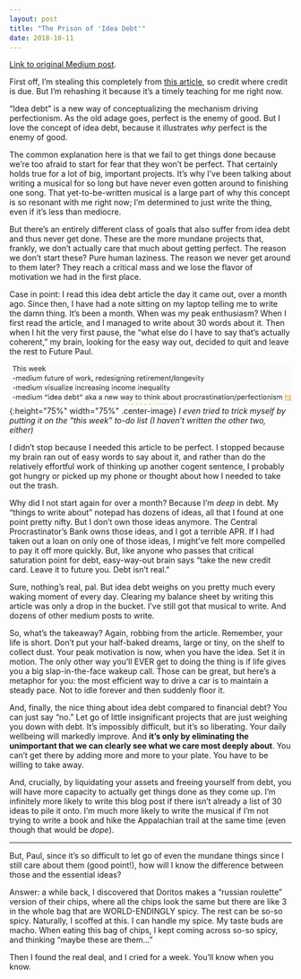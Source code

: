 ```yaml
---
layout: post
title: "The Prison of 'Idea Debt'"
date: 2018-10-11
---
```


[Link to original Medium post](https://medium.com/@paul.n.gregg/the-prison-of-idea-debt-3b72308de615).


First off, I’m stealing this completely from [this article](https://lifehacker.com/dont-get-weighed-down-by-idea-debt-1828861275), so credit where credit is due. But I’m rehashing it because it’s a timely teaching for me right now.

“Idea debt” is a new way of conceptualizing the mechanism driving perfectionism. As the old adage goes, perfect is the enemy of good. But I love the concept of idea debt, because it illustrates *why* perfect is the enemy of good.

The common explanation here is that we fail to get things done because we’re too afraid to start for fear that they won’t be perfect. That certainly holds true for a lot of big, important projects. It’s why I’ve been talking about writing a musical for so long but have never even gotten around to finishing one song. That yet-to-be-written musical is a large part of why this concept is so resonant with me right now; I’m determined to just write the thing, even if it’s less than mediocre.

But there’s an entirely different class of goals that also suffer from idea debt and thus never get done. These are the more mundane projects that, frankly, we don’t actually care that much about getting perfect. The reason we don’t start these? Pure human laziness. The reason we never get around to them later? They reach a critical mass and we lose the flavor of motivation we had in the first place.

Case in point: I read this idea debt article the day it came out, over a month ago. Since then, I have had a note sitting on my laptop telling me to write the damn thing. It’s been a month. When was my peak enthusiasm? When I first read the article, and I managed to write about 30 words about it. Then when I hit the very first pause, the “what else do I have to say that’s actually coherent,” my brain, looking for the easy way out, decided to quit and leave the rest to Future Paul.

!["note-to-self"](/img/ideadebt.png){:height="75%" width="75%" .center-image}
*I even tried to trick myself by putting it on the “this week” to-do list (I haven’t written the other two, either)*

I didn’t stop because I needed this article to be perfect. I stopped because my brain ran out of easy words to say about it, and rather than do the relatively effortful work of thinking up another cogent sentence, I probably got hungry or picked up my phone or thought about how I needed to take out the trash.

Why did I not start again for over a month? Because I’m *deep* in debt. My “things to write about” notepad has dozens of ideas, all that I found at one point pretty nifty. But I don’t own those ideas anymore. The Central Procrastinator’s Bank owns those ideas, and I got a terrible APR. If I had taken out a loan on only one of those ideas, I might’ve felt more compelled to pay it off more quickly. But, like anyone who passes that critical saturation point for debt, easy-way-out brain says “take the new credit card. Leave it to future you. Debt isn’t real.”

Sure, nothing’s real, pal. But idea debt weighs on you pretty much every waking moment of every day. Clearing my balance sheet by writing this article was only a drop in the bucket. I’ve still got that musical to write. And dozens of other medium posts to write.

So, what’s the takeaway? Again, robbing from the article. Remember, your life is short. Don’t put your half-baked dreams, large or tiny, on the shelf to collect dust. Your peak motivation is now, when you have the idea. Set it in motion. The only other way you’ll EVER get to doing the thing is if life gives you a big slap-in-the-face wakeup call. Those can be great, but here’s a metaphor for you: the most efficient way to drive a car is to maintain a steady pace. Not to idle forever and then suddenly floor it.

And, finally, the nice thing about idea debt compared to financial debt? You can just say “no.” Let go of little insignificant projects that are just weighing you down with debt. It’s impossibly difficult, but it’s so liberating. Your daily wellbeing will markedly improve. And **it’s only by eliminating the unimportant that we can clearly see what we care most deeply about**. You can’t get there by adding more and more to your plate. You have to be willing to take away.

And, crucially, by liquidating your assets and freeing yourself from debt, you will have more capacity to actually get things done as they come up. I’m infinitely more likely to write this blog post if there isn’t already a list of 30 ideas to pile it onto. I’m much more likely to write the musical if I’m not trying to write a book and hike the Appalachian trail at the same time (even though that would be *dope*).

***

But, Paul, since it’s so difficult to let go of even the mundane things since I still care about them (good point!), how will I know the difference between those and the essential ideas?

Answer: a while back, I discovered that Doritos makes a “russian roulette” version of their chips, where all the chips look the same but there are like 3 in the whole bag that are WORLD-ENDINGLY spicy. The rest can be so-so spicy. Naturally, I scoffed at this. I can handle my spice. My taste buds are macho. When eating this bag of chips, I kept coming across so-so spicy, and thinking “maybe these are them...”

Then I found the real deal, and I cried for a week. You’ll know when you know.